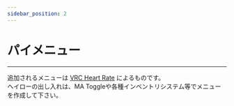 ```yaml
---
sidebar_position: 2
---
```


# パイメニュー
---

追加されるメニューは [VRC Heart Rate](/vrc-heart-rate/menu/) によるものです。  
ヘイローの出し入れは、MA Toggleや各種インベントリシステム等でメニューを作成して下さい。
